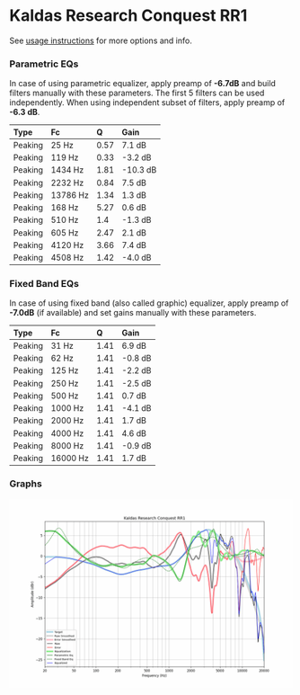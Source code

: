 # Kaldas Research Conquest RR1
See [usage instructions](https://github.com/jaakkopasanen/AutoEq#usage) for more options and info.

### Parametric EQs
In case of using parametric equalizer, apply preamp of **-6.7dB** and build filters manually
with these parameters. The first 5 filters can be used independently.
When using independent subset of filters, apply preamp of **-6.3 dB**.

| Type    | Fc       |    Q | Gain     |
|:--------|:---------|:-----|:---------|
| Peaking | 25 Hz    | 0.57 | 7.1 dB   |
| Peaking | 119 Hz   | 0.33 | -3.2 dB  |
| Peaking | 1434 Hz  | 1.81 | -10.3 dB |
| Peaking | 2232 Hz  | 0.84 | 7.5 dB   |
| Peaking | 13786 Hz | 1.34 | 1.3 dB   |
| Peaking | 168 Hz   | 5.27 | 0.6 dB   |
| Peaking | 510 Hz   | 1.4  | -1.3 dB  |
| Peaking | 605 Hz   | 2.47 | 2.1 dB   |
| Peaking | 4120 Hz  | 3.66 | 7.4 dB   |
| Peaking | 4508 Hz  | 1.42 | -4.0 dB  |

### Fixed Band EQs
In case of using fixed band (also called graphic) equalizer, apply preamp of **-7.0dB**
(if available) and set gains manually with these parameters.

| Type    | Fc       |    Q | Gain    |
|:--------|:---------|:-----|:--------|
| Peaking | 31 Hz    | 1.41 | 6.9 dB  |
| Peaking | 62 Hz    | 1.41 | -0.8 dB |
| Peaking | 125 Hz   | 1.41 | -2.2 dB |
| Peaking | 250 Hz   | 1.41 | -2.5 dB |
| Peaking | 500 Hz   | 1.41 | 0.7 dB  |
| Peaking | 1000 Hz  | 1.41 | -4.1 dB |
| Peaking | 2000 Hz  | 1.41 | 1.7 dB  |
| Peaking | 4000 Hz  | 1.41 | 4.6 dB  |
| Peaking | 8000 Hz  | 1.41 | -0.9 dB |
| Peaking | 16000 Hz | 1.41 | 1.7 dB  |

### Graphs
![](./Kaldas%20Research%20Conquest%20RR1.png)
